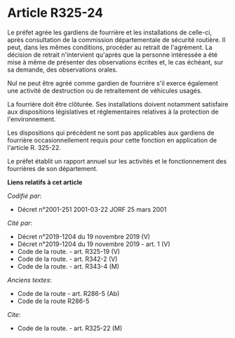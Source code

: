 # Article R325-24

Le préfet agrée les gardiens de fourrière et les installations de celle-ci, après consultation de la commission
départementale de sécurité routière. Il peut, dans les mêmes conditions, procéder au retrait de l'agrément. La décision de
retrait n'intervient qu'après que la personne intéressée a été mise à même de présenter des observations écrites et, le cas
échéant, sur sa demande, des observations orales.

Nul ne peut être agréé comme gardien de fourrière s'il exerce également une activité de destruction ou de retraitement de
véhicules usagés.

La fourrière doit être clôturée. Ses installations doivent notamment satisfaire aux dispositions législatives et
réglementaires relatives à la protection de l'environnement.

Les dispositions qui précèdent ne sont pas applicables aux gardiens de fourrière occasionnellement requis pour cette fonction
en application de l'article R. 325-22.

Le préfet établit un rapport annuel sur les activités et le fonctionnement des fourrières de son département.

**Liens relatifs à cet article**

_Codifié par_:

  - Décret n°2001-251 2001-03-22 JORF 25 mars 2001

_Cité par_:

  - Décret n°2019-1204 du 19 novembre 2019 (V)
  - Décret n°2019-1204 du 19 novembre 2019 - art. 1 (V)
  - Code de la route. - art. R325-19 (V)
  - Code de la route. - art. R342-2 (V)
  - Code de la route. - art. R343-4 (M)

_Anciens textes_:

  - Code de la route - art. R286-5 (Ab)
  - Code de la route R286-5

_Cite_:

  - Code de la route. - art. R325-22 (M)
